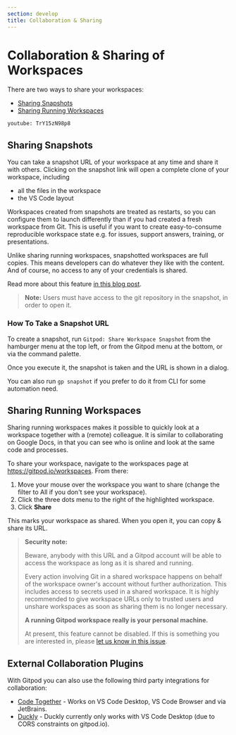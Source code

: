 ```yaml
---
section: develop
title: Collaboration & Sharing
---
```


<script context="module">
  export const prerender = true;
</script>

# Collaboration & Sharing of Workspaces

There are two ways to share your workspaces:

- [Sharing Snapshots](#sharing-snapshots)
- [Sharing Running Workspaces](#sharing-running-workspaces)

`youtube: TrY15zN98p8`

## Sharing Snapshots

You can take a snapshot URL of your workspace at any time and share it with others. Clicking on the snapshot link will open a complete clone of your workspace, including

- all the files in the workspace
- the VS Code layout

Workspaces created from snapshots are treated as restarts, so you can configure them to launch differently than if you had created a fresh workspace from Git. This is useful if you want to create easy-to-consume reproducible workspace state e.g. for issues, support answers, training, or presentations.

Unlike sharing running workspaces, snapshotted workspaces are full copies. This means developers can do whatever they like with the content. And of course, no access to any of your credentials is shared.

Read more about this feature [in this blog post](/blog/workspace-snapshots).

> **Note:** Users must have access to the git repository in the snapshot, in order to open it.

### How To Take a Snapshot URL

To create a snapshot, run `Gitpod: Share Workspace Snapshot` from the hamburger menu at the top left, or from the Gitpod menu at the bottom, or via the command palette.

Once you execute it, the snapshot is taken and the URL is shown in a dialog.

You can also run `gp snapshot` if you prefer to do it from CLI for some automation need.

## Sharing Running Workspaces

Sharing running workspaces makes it possible to quickly look at a workspace together with a (remote) colleague. It is similar to collaborating on Google Docs, in that you can see who is online and look at the same code and processes.

To share your workspace, navigate to the workspaces page at https://gitpod.io/workspaces. From there:

1. Move your mouse over the workspace you want to share (change the filter to All if you don't see your workspace).
1. Click the three dots menu to the right of the highlighted workspace.
1. Click **Share**

This marks your workspace as shared. When you open it, you can copy & share its URL.

> **Security note:**
>
> Beware, anybody with this URL and a Gitpod account will be able to access the workspace as long as
> it is shared and running.
>
> Every action involving Git in a shared workspace happens on behalf of the workspace owner's account without further authorization. This includes access to secrets used in a shared workspace.
> It is highly recommended to give workspace URLs only to trusted users and unshare workspaces as soon as sharing them is no longer necessary.
>
> **A running Gitpod workspace really is your personal machine.**
>
> At present, this feature cannot be disabled. If this is something you are interested in, please [let us know in this issue](https://github.com/gitpod-io/gitpod/issues/6328).

## External Collaboration Plugins

With Gitpod you can also use the following third party integrations for collaboration:

- [Code Together](https://www.codetogether.com/) - Works on VS Code Desktop, VS Code Browser and via JetBrains.
- [Duckly](https://duckly.com/) - Duckly currently only works with VS Code Desktop (due to CORS constraints on gitpod.io).
